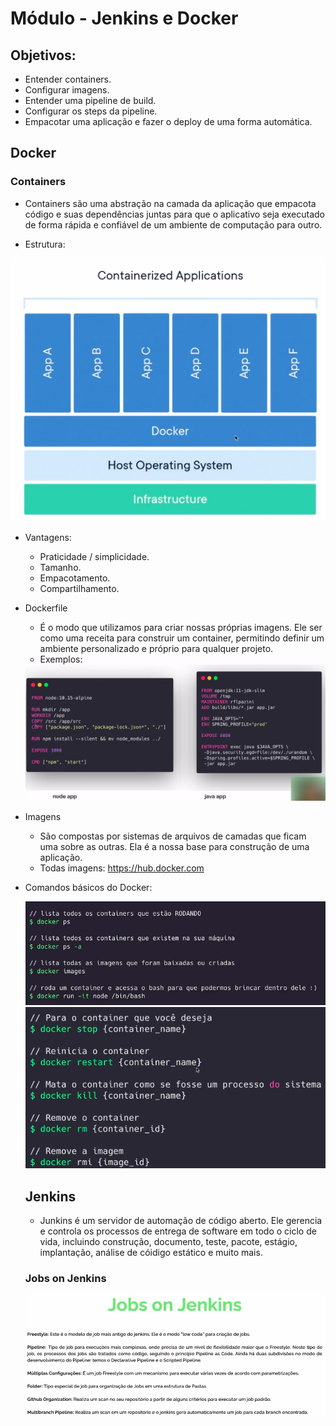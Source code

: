 # Módulo - Jenkins e Docker

## Objetivos:
- Entender containers.
- Configurar imagens.
- Entender uma pipeline de build.
- Configurar os steps da pipeline.
- Empacotar uma aplicação e fazer o deploy de uma forma automática.


## Docker
### Containers

- Containers são uma abstração na camada da aplicação que empacota código e suas dependências juntas para que o aplicativo seja executado de forma rápida e confiável de um ambiente de computação para outro.

- Estrutura:
<img src="./img/docker1.png" />

- Vantagens:
    - Praticidade / simplicidade.
    - Tamanho.
    - Empacotamento.
    - Compartilhamento.

- Dockerfile
    - É o modo que utilizamos para criar nossas próprias imagens. Ele ser como uma receita para construir um container, permitindo definir um ambiente personalizado e próprio para qualquer projeto.
    - Exemplos:
    <img src="./img/docker2.png" />

- Imagens
    - São compostas por sistemas de arquivos de camadas que ficam uma sobre as outras. Ela é a nossa base para construção de uma aplicação.
    - Todas imagens: https://hub.docker.com

- Comandos básicos do Docker:
    
    <img src="./img/docker3.png" />

    <img src="./img/docker4.png" />

    ## Jenkins
    - Junkins é um servidor de automação de código aberto. Ele gerencia e controla os processos de entrega de software em todo o ciclo de vida, incluindo construção, documento, teste, pacote, estágio, implantação, análise de cóidigo estático e muito mais.

    ### Jobs on Jenkins
    
    <img src="./img/jenkins1.png" />